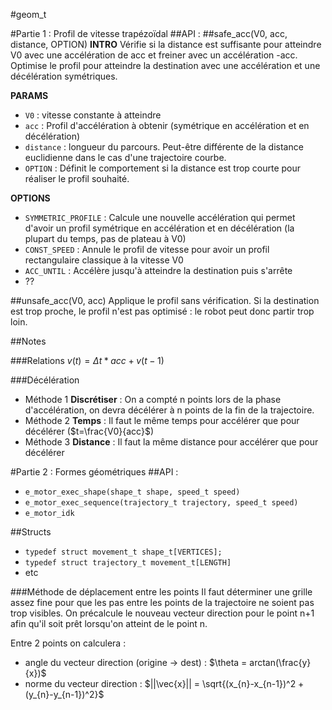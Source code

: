 #geom_t

#Partie 1 : Profil de vitesse trapézoïdal
##API :
##safe_acc(V0, acc, distance, OPTION)
__INTRO__ Vérifie si la distance est suffisante pour atteindre V0 avec une accélération de acc et freiner avec un accélération -acc. Optimise le profil pour atteindre la destination avec une accélération et une décélération symétriques.

__PARAMS__ 

* ```V0``` : vitesse constante à atteindre
* ```acc``` : Profil d'accélération à obtenir (symétrique en accélération et en décélération)
* ```distance``` : longueur du parcours. Peut-être différente de la distance euclidienne dans le cas d'une trajectoire courbe.
* ```OPTION``` : Définit le comportement si la distance est trop courte pour réaliser le profil souhaité.

__OPTIONS__

* ```SYMMETRIC_PROFILE``` : Calcule une nouvelle accélération qui permet d'avoir un profil symétrique en accélération et en décélération (la plupart du temps, pas de plateau à V0)
* ```CONST_SPEED``` : Annule le profil de vitesse pour avoir un profil rectangulaire classique à la vitesse V0
* ```ACC_UNTIL``` : Accélère jusqu'à atteindre la destination puis s'arrête
* ??

##unsafe_acc(V0, acc)
Applique le profil sans vérification. Si la destination est trop proche, le profil n'est pas optimisé : le robot peut donc partir trop loin.

##Notes

###Relations
$v(t)= \Delta t * acc + v(t-1)$

###Décélération
* Méthode 1 __Discrétiser__ : On a compté n points lors de la phase d'accélération, on devra décélérer à n points de la fin de la trajectoire.
* Méthode 2 __Temps__ : Il faut le même temps pour accélérer que pour décélérer ($t=\frac{V0}{acc}$)
* Méthode 3 __Distance__ : Il faut la même distance pour accélérer que pour décélérer 


#Partie 2 : Formes géométriques
##API :
* ```e_motor_exec_shape(shape_t shape, speed_t speed)```
* ```e_motor_exec_sequence(trajectory_t trajectory, speed_t speed)```
* ```e_motor_idk```

##Structs
* ```typedef struct movement_t shape_t[VERTICES];```
* ```typedef struct trajectory_t movement_t[LENGTH]```
* etc


###Méthode de déplacement entre les points
Il faut déterminer une grille assez fine pour que les pas entre les points de la trajectoire ne soient pas trop visibles. On précalcule le nouveau vecteur direction pour le point n+1 afin qu'il soit prêt lorsqu'on atteint de le point n.

Entre 2 points on calculera :

* angle du vecteur direction (origine -> dest) : $\theta = arctan(\frac{y}{x})$
* norme du vecteur direction : $||\vec{x}|| = \sqrt{(x_{n}-x_{n-1})^2 + (y_{n}-y_{n-1})^2}$